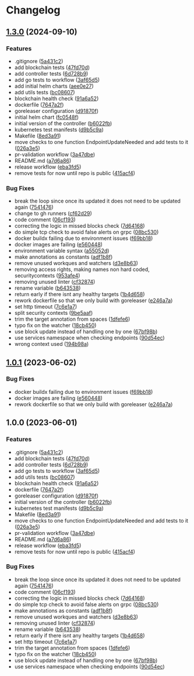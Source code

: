# Changelog


## [1.3.0](https://github.com/archway-network/endpoint-controller/compare/v1.2.0...v1.3.0) (2024-09-10)


### Features

* .gitignore ([5a431c2](https://github.com/archway-network/endpoint-controller/commit/5a431c29663f90aa959e7361b85b4b22476cac73))
* add blockchain tests ([47fd70d](https://github.com/archway-network/endpoint-controller/commit/47fd70d1e2b07f5fb12e0a23eb41685329479346))
* add controller tests ([6d728b9](https://github.com/archway-network/endpoint-controller/commit/6d728b9e37b1578a900edd3c88422331fcb5a48c))
* add go tests to workflow ([3af65d5](https://github.com/archway-network/endpoint-controller/commit/3af65d5106a2adfa68fac4c79ba806fe21da776e))
* add initial helm charts ([aee0e27](https://github.com/archway-network/endpoint-controller/commit/aee0e271a07c91efa9b4e368bb38efe3192464fb))
* add utils tests ([bc08607](https://github.com/archway-network/endpoint-controller/commit/bc08607b2979fe31d9360c76b98c410a97e207d6))
* blockchain health check ([91a6a52](https://github.com/archway-network/endpoint-controller/commit/91a6a523b8489f403bd2ea637f544fb6f3180d6d))
* dockerfile ([7647a2f](https://github.com/archway-network/endpoint-controller/commit/7647a2f6d5da2b7afeeacfa7e61d25652cfc7104))
* goreleaser configuration ([d91870f](https://github.com/archway-network/endpoint-controller/commit/d91870fb9777d937c8c9a50725c069336eafdec4))
* initial helm chart ([fc0548f](https://github.com/archway-network/endpoint-controller/commit/fc0548f209f59eee572d899b789e603b73cbedfe))
* initial version of the controller ([b6022fb](https://github.com/archway-network/endpoint-controller/commit/b6022fb31f14e6df06072e4dd837fe2223ae2576))
* kubernetes test manifests ([d9b5c9a](https://github.com/archway-network/endpoint-controller/commit/d9b5c9af84d4cd2f1f102cd9181b6aebbfac8bf0))
* Makefile ([8ed3a91](https://github.com/archway-network/endpoint-controller/commit/8ed3a91ae90ca2485a6cfea9e61acacdce5bd806))
* move checks to one function EndpointUpdateNeeded and add tests to it ([026a3e5](https://github.com/archway-network/endpoint-controller/commit/026a3e5b6e429547800489a089faa1afe87d644f))
* pr-validation workflow ([3a47dbe](https://github.com/archway-network/endpoint-controller/commit/3a47dbe36292eba376e0ade1f49b40e46e1aa9d6))
* README.md ([a7d6a86](https://github.com/archway-network/endpoint-controller/commit/a7d6a86289ce77f7aa8b67753924db71791c2c11))
* release workflow ([eba3fd5](https://github.com/archway-network/endpoint-controller/commit/eba3fd553bf55d98a24454b74137423659ff5175))
* remove tests for now until repo is public ([415acf4](https://github.com/archway-network/endpoint-controller/commit/415acf4cb21f0eddf3a240584793149ec47e6746))


### Bug Fixes

* break the loop since once its updated it does not need to be updated again ([7541476](https://github.com/archway-network/endpoint-controller/commit/75414764c3c071c261c95aebb0b22742e14e5063))
* change to gh runners ([cf62d29](https://github.com/archway-network/endpoint-controller/commit/cf62d294741800840c85312ad4e432146d1cfa0c))
* code comment ([06cf193](https://github.com/archway-network/endpoint-controller/commit/06cf19348a0e3c9489b32e5395cc1d6858c5d749))
* correcting the logic in missed blocks check ([7d64168](https://github.com/archway-network/endpoint-controller/commit/7d6416859c1f0d8c41fbfe8e4516812225398c0a))
* do simple tcp check to avoid false alerts on grpc ([08bc530](https://github.com/archway-network/endpoint-controller/commit/08bc530ace99d9419799281ee6a2fa6eef279ec6))
* docker buildx failing due to environment issues ([f69bb18](https://github.com/archway-network/endpoint-controller/commit/f69bb18e2cbd308386a2524a74437b7be04c81b4))
* docker images are failing ([e560448](https://github.com/archway-network/endpoint-controller/commit/e560448857bdd5710b8337f8bc16ab2f76a89e28))
* environment variable syntax ([a55052d](https://github.com/archway-network/endpoint-controller/commit/a55052daf28b514165db26edaaabd89772e05fdb))
* make annotations as constants ([adf1b8f](https://github.com/archway-network/endpoint-controller/commit/adf1b8f8d3a6d27b72e0cbad6d2f62b30b233ac1))
* remove unused workques and watchers ([d3e8b63](https://github.com/archway-network/endpoint-controller/commit/d3e8b63883cef372482fa6c306a88538f9878b2e))
* removing access rights, making names non hard coded, securitycontexts ([953afe4](https://github.com/archway-network/endpoint-controller/commit/953afe44e6b02dda3dd2b06a04240cb1e4cebdd0))
* removing unused linter ([cf32874](https://github.com/archway-network/endpoint-controller/commit/cf32874adc04b18708bb3caacfc1775de346c8bd))
* rename variable ([b643538](https://github.com/archway-network/endpoint-controller/commit/b643538838097fd754b13bf4b54bcb94b95db4d7))
* return early if there isnt any healthy targets ([1b4d658](https://github.com/archway-network/endpoint-controller/commit/1b4d658b33daadca81a64bae1c27fedb2a40bb6b))
* rework dockerfile so that we only build with goreleaser ([e246a7a](https://github.com/archway-network/endpoint-controller/commit/e246a7a0d71f91da6643bc23f44730dc38a738e0))
* set http timeout ([7c6e1a7](https://github.com/archway-network/endpoint-controller/commit/7c6e1a7bcb286bb0e0c374a60f5731d4a4df0fe0))
* split security contexts ([9be5aaf](https://github.com/archway-network/endpoint-controller/commit/9be5aaf9ff094314468de9a922d41fc4d2107c60))
* trim the target annotation from spaces ([1dfefe6](https://github.com/archway-network/endpoint-controller/commit/1dfefe649adbcf4c0590a49320f18217eaf9774f))
* typo fix on the watcher ([18cb450](https://github.com/archway-network/endpoint-controller/commit/18cb45046ad78a58c4c07c72abbac4d618906743))
* use block update instead of handling one by one ([67bf98b](https://github.com/archway-network/endpoint-controller/commit/67bf98b0fc564aedc416a169339150f4bf123b0c))
* use services namespace when checking endpoints ([90d54ec](https://github.com/archway-network/endpoint-controller/commit/90d54ec1d8ad6a31ed93637bbf525a735cf0dcc8))
* wrong context used ([194b98a](https://github.com/archway-network/endpoint-controller/commit/194b98a712429b2133aa92e4e405227c50fd1933))

## [1.0.1](https://github.com/archway-network/endpoint-controller/compare/v1.0.0...v1.0.1) (2023-06-02)


### Bug Fixes

* docker buildx failing due to environment issues ([f69bb18](https://github.com/archway-network/endpoint-controller/commit/f69bb18e2cbd308386a2524a74437b7be04c81b4))
* docker images are failing ([e560448](https://github.com/archway-network/endpoint-controller/commit/e560448857bdd5710b8337f8bc16ab2f76a89e28))
* rework dockerfile so that we only build with goreleaser ([e246a7a](https://github.com/archway-network/endpoint-controller/commit/e246a7a0d71f91da6643bc23f44730dc38a738e0))

## 1.0.0 (2023-06-01)


### Features

* .gitignore ([5a431c2](https://github.com/archway-network/endpoint-controller/commit/5a431c29663f90aa959e7361b85b4b22476cac73))
* add blockchain tests ([47fd70d](https://github.com/archway-network/endpoint-controller/commit/47fd70d1e2b07f5fb12e0a23eb41685329479346))
* add controller tests ([6d728b9](https://github.com/archway-network/endpoint-controller/commit/6d728b9e37b1578a900edd3c88422331fcb5a48c))
* add go tests to workflow ([3af65d5](https://github.com/archway-network/endpoint-controller/commit/3af65d5106a2adfa68fac4c79ba806fe21da776e))
* add utils tests ([bc08607](https://github.com/archway-network/endpoint-controller/commit/bc08607b2979fe31d9360c76b98c410a97e207d6))
* blockchain health check ([91a6a52](https://github.com/archway-network/endpoint-controller/commit/91a6a523b8489f403bd2ea637f544fb6f3180d6d))
* dockerfile ([7647a2f](https://github.com/archway-network/endpoint-controller/commit/7647a2f6d5da2b7afeeacfa7e61d25652cfc7104))
* goreleaser configuration ([d91870f](https://github.com/archway-network/endpoint-controller/commit/d91870fb9777d937c8c9a50725c069336eafdec4))
* initial version of the controller ([b6022fb](https://github.com/archway-network/endpoint-controller/commit/b6022fb31f14e6df06072e4dd837fe2223ae2576))
* kubernetes test manifests ([d9b5c9a](https://github.com/archway-network/endpoint-controller/commit/d9b5c9af84d4cd2f1f102cd9181b6aebbfac8bf0))
* Makefile ([8ed3a91](https://github.com/archway-network/endpoint-controller/commit/8ed3a91ae90ca2485a6cfea9e61acacdce5bd806))
* move checks to one function EndpointUpdateNeeded and add tests to it ([026a3e5](https://github.com/archway-network/endpoint-controller/commit/026a3e5b6e429547800489a089faa1afe87d644f))
* pr-validation workflow ([3a47dbe](https://github.com/archway-network/endpoint-controller/commit/3a47dbe36292eba376e0ade1f49b40e46e1aa9d6))
* README.md ([a7d6a86](https://github.com/archway-network/endpoint-controller/commit/a7d6a86289ce77f7aa8b67753924db71791c2c11))
* release workflow ([eba3fd5](https://github.com/archway-network/endpoint-controller/commit/eba3fd553bf55d98a24454b74137423659ff5175))
* remove tests for now until repo is public ([415acf4](https://github.com/archway-network/endpoint-controller/commit/415acf4cb21f0eddf3a240584793149ec47e6746))


### Bug Fixes

* break the loop since once its updated it does not need to be updated again ([7541476](https://github.com/archway-network/endpoint-controller/commit/75414764c3c071c261c95aebb0b22742e14e5063))
* code comment ([06cf193](https://github.com/archway-network/endpoint-controller/commit/06cf19348a0e3c9489b32e5395cc1d6858c5d749))
* correcting the logic in missed blocks check ([7d64168](https://github.com/archway-network/endpoint-controller/commit/7d6416859c1f0d8c41fbfe8e4516812225398c0a))
* do simple tcp check to avoid false alerts on grpc ([08bc530](https://github.com/archway-network/endpoint-controller/commit/08bc530ace99d9419799281ee6a2fa6eef279ec6))
* make annotations as constants ([adf1b8f](https://github.com/archway-network/endpoint-controller/commit/adf1b8f8d3a6d27b72e0cbad6d2f62b30b233ac1))
* remove unused workques and watchers ([d3e8b63](https://github.com/archway-network/endpoint-controller/commit/d3e8b63883cef372482fa6c306a88538f9878b2e))
* removing unused linter ([cf32874](https://github.com/archway-network/endpoint-controller/commit/cf32874adc04b18708bb3caacfc1775de346c8bd))
* rename variable ([b643538](https://github.com/archway-network/endpoint-controller/commit/b643538838097fd754b13bf4b54bcb94b95db4d7))
* return early if there isnt any healthy targets ([1b4d658](https://github.com/archway-network/endpoint-controller/commit/1b4d658b33daadca81a64bae1c27fedb2a40bb6b))
* set http timeout ([7c6e1a7](https://github.com/archway-network/endpoint-controller/commit/7c6e1a7bcb286bb0e0c374a60f5731d4a4df0fe0))
* trim the target annotation from spaces ([1dfefe6](https://github.com/archway-network/endpoint-controller/commit/1dfefe649adbcf4c0590a49320f18217eaf9774f))
* typo fix on the watcher ([18cb450](https://github.com/archway-network/endpoint-controller/commit/18cb45046ad78a58c4c07c72abbac4d618906743))
* use block update instead of handling one by one ([67bf98b](https://github.com/archway-network/endpoint-controller/commit/67bf98b0fc564aedc416a169339150f4bf123b0c))
* use services namespace when checking endpoints ([90d54ec](https://github.com/archway-network/endpoint-controller/commit/90d54ec1d8ad6a31ed93637bbf525a735cf0dcc8))
